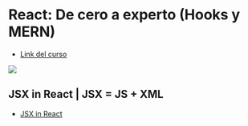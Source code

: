 # React: De cero a experto (Hooks y MERN)

- [Link del curso](https://www.udemy.com/course/react-cero-experto/)

<img src="https://pbs.twimg.com/card_img/1565492559891283976/3hDZnC-B?format=png&name=medium"/>

## JSX in React | JSX = JS + XML

- [JSX in React](https://www.freecodecamp.org/news/jsx-in-react-introduction/)
